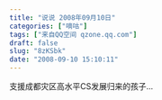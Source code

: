 ```yaml
---
title: "说说 2008年09月10日"
categories: ["嘀咕"]
tags: ["来自QQ空间 qzone.qq.com"]
draft: false
slug: "8zKSbk"
date: "2008-09-10 15:10:11"
---
```


支援成都灾区高水平CS发展归来的孩子...
